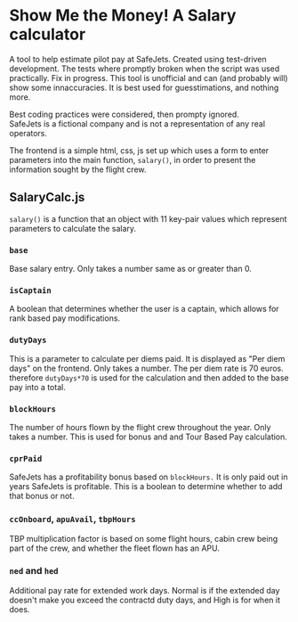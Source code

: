 # Show Me the Money! A Salary calculator
A tool to help estimate pilot pay at SafeJets. Created using test-driven development. The tests where promptly broken when the script was used practically. Fix in progress. This tool is unofficial and can (and probably will) show some innaccuracies. It is best used for guesstimations, and nothing more.
<br>

Best coding practices were considered, then prompty ignored.
<br>
SafeJets is a fictional company and is not a representation of any real operators.
<br>

The frontend is a simple html, css, js set up which uses a form to enter parameters into the main function, `salary()`, in order to present the information sought by the flight crew.

## SalaryCalc.js
`salary()` is a function that an object with 11 key-pair values which represent parameters to calculate the salary.

### `base`
Base salary entry. Only takes a number same as or greater than 0.

### `isCaptain`
A boolean that determines whether the user is a captain, which allows for rank based pay modifications.

### `dutyDays`
This is a parameter to calculate per diems paid. It is displayed as "Per diem days" on the frontend. Only takes a number. The per diem rate is 70 euros. therefore `dutyDays*70` is used for the calculation and then added to the base pay into a total.

### `blockHours`
The number of hours flown by the flight crew throughout the year. Only takes a number. This is used for bonus and and Tour Based Pay calculation.

### `cprPaid`
SafeJets has a profitability bonus based on `blockHours.` It is only paid out in years SafeJets is profitable. This is a boolean to determine whether to add that bonus or not.

### `ccOnboard`, `apuAvail`, `tbpHours`
TBP multiplication factor is based on some flight hours, cabin crew being part of the crew, and whether the fleet flown has an APU.

### `ned` and `hed`
Additional pay rate for extended work days. Normal is if the extended day doesn't make you exceed the contractd duty days, and High is for when it does.